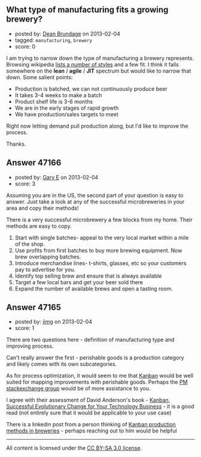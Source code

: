 ## What type of manufacturing fits a growing brewery?

- posted by: [Dean Brundage](https://stackexchange.com/users/-1/2309-dean-brundage) on 2013-02-04
- tagged: `manufacturing`, `brewery`
- score: 0

I am trying to narrow down the type of manufacturing a brewery represents. Browsing wikipedia [lists a number of styles][2] and a few fit.  I think it falls somewhere on the **lean** / **agile** / **JIT** spectrum but would like to narrow that down.  Some salient points:

 - Production is batched, we can not continuously produce beer
 - It takes 3-4 weeks to make a batch
 - Product shelf life is 3-6 months
 - We are in the early stages of rapid growth
 - We have production/sales targets to meet

Right now letting demand pull production along, but I'd like to improve the process.

Thanks.

  [1]: http://naics-code-lookup.findthedata.org/l/836/Breweries
  [2]: http://en.wikipedia.org/wiki/Manufacturing#Manufacturing_systems:_changes_in_methods_of_manufacturing


## Answer 47166

- posted by: [Gary E](https://stackexchange.com/users/-1/2587-gary-e) on 2013-02-04
- score: 3

Assuming you are in the US, the second part of your question is easy to answer. Just take a look at any of the successful microbreweries in your area and copy their methods!

There is a very successful microbrewery a few blocks from my home. Their methods are easy to copy.

 1. Start with single batches- appeal to the very local market within a mile of the shop.
 2. Use profits from first batches to buy more brewing equipment. Now brew overlapping batches.
 3. Introduce merchandise lines- t-shirts, glasses, etc so your customers pay to advertise for you.
 4. Identify top selling brew and ensure that is always available
 5. Target a few local bars and get your beer sold there
 6. Expand the number of available brews and open a tasting room.



## Answer 47165

- posted by: [jimg](https://stackexchange.com/users/-1/2380-jimg) on 2013-02-04
- score: 1

<p>There are two questions here - definition of manufacturing type and improving process.</p>

<p>Can't really answer the first - perishable goods is a production category and likely comes with its own subcategories.  </p>

<p>As for process optimization, it would seem to me that <a href="http://en.wikipedia.org/wiki/Kanban" rel="nofollow">Kanban</a> would be well suited for mapping improvements with perishable goods. Perhaps the <a href="http://pm.stackexchange.com/questions/3147/is-there-a-list-of-good-kanban-books">PM stackexchange group</a> would be of more assistance to you. </p>

<p>I agree with their assessment of David Anderson's book - <a href="http://agilemanagement.net/index.php/site/kanbanbook/" rel="nofollow">Kanban, Successful Evolutionary Change for Your Technology Business</a> - it is a good read (not entirely sure that it would be applicable to your use case)</p>

<p>There is a linkedin post from a person thinking of <a href="http://www.linkedin.com/groups/Kanban-perishable-products-37987.S.44061548" rel="nofollow">Kanban production methods in breweries</a> - perhaps reaching out to him would be helpful</p>




---

All content is licensed under the [CC BY-SA 3.0 license](https://creativecommons.org/licenses/by-sa/3.0/).
